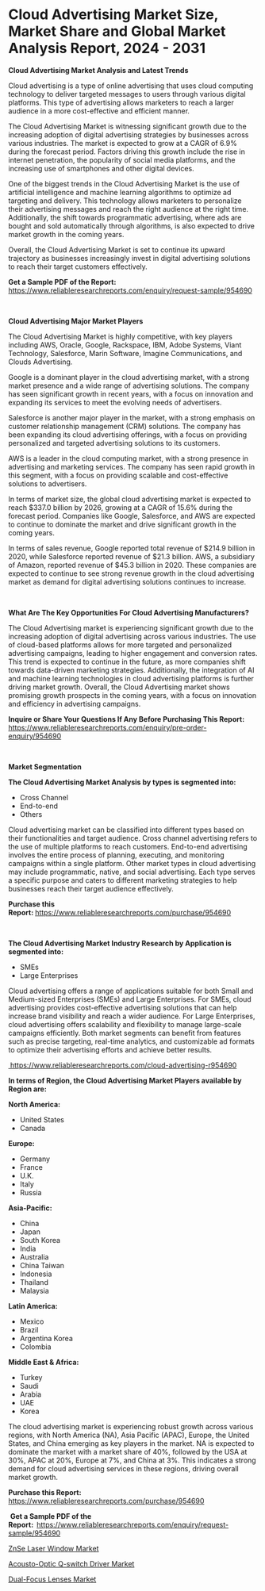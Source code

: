 <p><h1>Cloud Advertising Market Size, Market Share and Global Market Analysis Report, 2024 - 2031</h1></p><p><strong>Cloud Advertising Market Analysis and Latest Trends</strong></p>
<p><p>Cloud advertising is a type of online advertising that uses cloud computing technology to deliver targeted messages to users through various digital platforms. This type of advertising allows marketers to reach a larger audience in a more cost-effective and efficient manner.</p><p>The Cloud Advertising Market is witnessing significant growth due to the increasing adoption of digital advertising strategies by businesses across various industries. The market is expected to grow at a CAGR of 6.9% during the forecast period. Factors driving this growth include the rise in internet penetration, the popularity of social media platforms, and the increasing use of smartphones and other digital devices.</p><p>One of the biggest trends in the Cloud Advertising Market is the use of artificial intelligence and machine learning algorithms to optimize ad targeting and delivery. This technology allows marketers to personalize their advertising messages and reach the right audience at the right time. Additionally, the shift towards programmatic advertising, where ads are bought and sold automatically through algorithms, is also expected to drive market growth in the coming years.</p><p>Overall, the Cloud Advertising Market is set to continue its upward trajectory as businesses increasingly invest in digital advertising solutions to reach their target customers effectively.</p></p>
<p><strong>Get a Sample PDF of the Report:&nbsp;</strong> <a href="https://www.reliableresearchreports.com/enquiry/request-sample/954690">https://www.reliableresearchreports.com/enquiry/request-sample/954690</a></p>
<p>&nbsp;</p>
<p><strong>Cloud Advertising Major Market Players</strong></p>
<p><p>The Cloud Advertising Market is highly competitive, with key players including AWS, Oracle, Google, Rackspace, IBM, Adobe Systems, Viant Technology, Salesforce, Marin Software, Imagine Communications, and Clouds Advertising. </p><p>Google is a dominant player in the cloud advertising market, with a strong market presence and a wide range of advertising solutions. The company has seen significant growth in recent years, with a focus on innovation and expanding its services to meet the evolving needs of advertisers.</p><p>Salesforce is another major player in the market, with a strong emphasis on customer relationship management (CRM) solutions. The company has been expanding its cloud advertising offerings, with a focus on providing personalized and targeted advertising solutions to its customers.</p><p>AWS is a leader in the cloud computing market, with a strong presence in advertising and marketing services. The company has seen rapid growth in this segment, with a focus on providing scalable and cost-effective solutions to advertisers.</p><p>In terms of market size, the global cloud advertising market is expected to reach $337.0 billion by 2026, growing at a CAGR of 15.6% during the forecast period. Companies like Google, Salesforce, and AWS are expected to continue to dominate the market and drive significant growth in the coming years.</p><p>In terms of sales revenue, Google reported total revenue of $214.9 billion in 2020, while Salesforce reported revenue of $21.3 billion. AWS, a subsidiary of Amazon, reported revenue of $45.3 billion in 2020. These companies are expected to continue to see strong revenue growth in the cloud advertising market as demand for digital advertising solutions continues to increase.</p></p>
<p>&nbsp;</p>
<p><strong>What Are The Key Opportunities For Cloud Advertising Manufacturers?</strong></p>
<p><p>The Cloud Advertising market is experiencing significant growth due to the increasing adoption of digital advertising across various industries. The use of cloud-based platforms allows for more targeted and personalized advertising campaigns, leading to higher engagement and conversion rates. This trend is expected to continue in the future, as more companies shift towards data-driven marketing strategies. Additionally, the integration of AI and machine learning technologies in cloud advertising platforms is further driving market growth. Overall, the Cloud Advertising market shows promising growth prospects in the coming years, with a focus on innovation and efficiency in advertising campaigns.</p></p>
<p><strong>Inquire or Share Your Questions If Any Before Purchasing This Report:</strong> <a href="https://www.reliableresearchreports.com/enquiry/pre-order-enquiry/954690">https://www.reliableresearchreports.com/enquiry/pre-order-enquiry/954690</a></p>
<p>&nbsp;</p>
<p><strong>Market Segmentation</strong></p>
<p><strong>The Cloud Advertising Market Analysis by types is segmented into:</strong></p>
<p><ul><li>Cross Channel</li><li>End-to-end</li><li>Others</li></ul></p>
<p><p>Cloud advertising market can be classified into different types based on their functionalities and target audience. Cross channel advertising refers to the use of multiple platforms to reach customers. End-to-end advertising involves the entire process of planning, executing, and monitoring campaigns within a single platform. Other market types in cloud advertising may include programmatic, native, and social advertising. Each type serves a specific purpose and caters to different marketing strategies to help businesses reach their target audience effectively.</p></p>
<p><strong>Purchase this Report:&nbsp;</strong><a href="https://www.reliableresearchreports.com/purchase/954690">https://www.reliableresearchreports.com/purchase/954690</a></p>
<p>&nbsp;</p>
<p><strong>The Cloud Advertising Market Industry Research by Application is segmented into:</strong></p>
<p><ul><li>SMEs</li><li>Large Enterprises</li></ul></p>
<p><p>Cloud advertising offers a range of applications suitable for both Small and Medium-sized Enterprises (SMEs) and Large Enterprises. For SMEs, cloud advertising provides cost-effective advertising solutions that can help increase brand visibility and reach a wider audience. For Large Enterprises, cloud advertising offers scalability and flexibility to manage large-scale campaigns efficiently. Both market segments can benefit from features such as precise targeting, real-time analytics, and customizable ad formats to optimize their advertising efforts and achieve better results.</p></p>
<p><a href="https://www.reliableresearchreports.com/cloud-advertising-r954690">&nbsp;https://www.reliableresearchreports.com/cloud-advertising-r954690</a></p>
<p><strong>In terms of Region, the Cloud Advertising Market Players available by Region are:</strong></p>
<p>
    <p> <strong> North America: </strong>
        <ul>
            <li>United States</li>
            <li>Canada</li>
        </ul>
        </p> 
    <p> <strong> Europe: </strong>
        <ul>
            <li>Germany</li>
            <li>France</li>
            <li>U.K.</li>
            <li>Italy</li>
            <li>Russia</li>
        </ul>
        </p> 
    <p> <strong> Asia-Pacific: </strong>
        <ul>
            <li>China</li>
            <li>Japan</li>
            <li>South Korea</li>
            <li>India</li>
            <li>Australia</li>
            <li>China Taiwan</li>
            <li>Indonesia</li>
            <li>Thailand</li>
            <li>Malaysia</li>
        </ul>
        </p> 
    <p> <strong> Latin America: </strong>
        <ul>
            <li>Mexico</li>
            <li>Brazil</li>
            <li>Argentina Korea</li>
            <li>Colombia</li>
        </ul>
        </p> 
    <p> <strong> Middle East & Africa: </strong>
        <ul>
            <li>Turkey</li>
            <li>Saudi</li>
            <li>Arabia</li>
            <li>UAE</li>
            <li>Korea</li>
        </ul>
    </p>
    </p>
<p><p>The cloud advertising market is experiencing robust growth across various regions, with North America (NA), Asia Pacific (APAC), Europe, the United States, and China emerging as key players in the market. NA is expected to dominate the market with a market share of 40%, followed by the USA at 30%, APAC at 20%, Europe at 7%, and China at 3%. This indicates a strong demand for cloud advertising services in these regions, driving overall market growth.</p></p>
<p><strong>Purchase this Report: </strong><a href="https://www.reliableresearchreports.com/purchase/954690">https://www.reliableresearchreports.com/purchase/954690</a></p>
<p>&nbsp;<strong>Get a Sample PDF of the Report:&nbsp;&nbsp;</strong><a href="https://www.reliableresearchreports.com/enquiry/request-sample/954690">https://www.reliableresearchreports.com/enquiry/request-sample/954690</a></p>
<p><strong></strong></p>
<p><p><a href="https://github.com/Sinjinluong3e0awx2m195k76/Market-Research-Report-List-3/blob/main/znse-laser-window-market.md">ZnSe Laser Window Market</a></p><p><a href="https://github.com/LitzyGulgowski2023/Market-Research-Report-List-1/blob/main/acousto-optic-q-switch-driver-market.md">Acousto-Optic Q-switch Driver Market</a></p><p><a href="https://github.com/shotows/Market-Research-Report-List-3/blob/main/dual-focus-lenses-market.md">Dual-Focus Lenses Market</a></p></p>